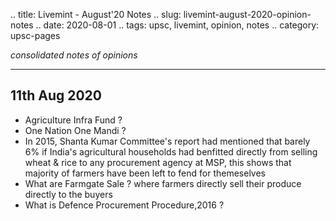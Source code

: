 .. title: Livemint - August'20  Notes
.. slug: livemint-august-2020-opinion-notes
.. date: 2020-08-01 
.. tags: upsc, livemint, opinion, notes
.. category: upsc-pages

*consolidated notes of opinions*
<!-- TEASER_END -->

***

## 11th Aug 2020
- Agriculture Infra Fund ? 
- One Nation One Mandi ? 
- In 2015, Shanta Kumar Committee's report had mentioned that barely 6% if India's agricultural households had benfitted directly from selling wheat & rice to any procurement agency at MSP, this shows that majority of farmers have been left to fend for themeselves
- What are Farmgate Sale ? where farmers directly sell their produce directly to the buyers 
- What is Defence Procurement Procedure,2016 ? 
